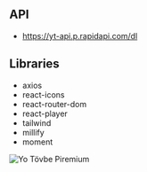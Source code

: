 ## API

- https://yt-api.p.rapidapi.com/dl

## Libraries

- axios
- react-icons
- react-router-dom
- react-player
- tailwind
- millify
- moment

![Yo Tövbe Piremium](src/utils/GifYoutube.gif)
